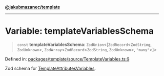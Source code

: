 [**@jakubmazanec/template**](../README.md)

---

# Variable: templateVariablesSchema

> `const` **templateVariablesSchema**: `ZodUnion`\<\[`ZodRecord`\<`ZodString`, `ZodUnknown`\>,
> `ZodArray`\<`ZodRecord`\<`ZodString`, `ZodUnknown`\>, `"many"`\>\]\>

Defined in:
[packages/template/source/TemplateVariables.ts:6](https://github.com/jakubmazanec/tools/blob/a9ba87d349a220bbed24d161794f90a6ba6009e5/packages/template/source/TemplateVariables.ts#L6)

Zod schema for [TemplateAttributesVariables](../type-aliases/TemplateAttributesVariables.md).
